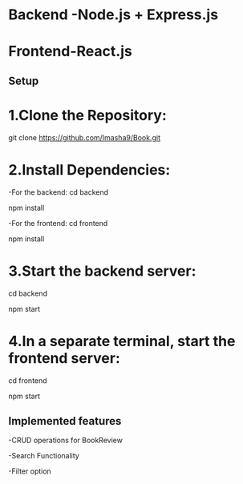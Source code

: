 # Backend -Node.js + Express.js
# Frontend-React.js

## Setup
# 1.Clone the Repository:
   git clone https://github.com/Imasha9/Book.git
   
# 2.Install Dependencies:
-For the backend:
  cd backend  
  
  npm install  
  
-For the frontend:
  cd frontend  
  
  npm install  
  
  
 # 3.Start the backend server:
  cd backend  
  
  npm start  
  
 # 4.In a separate terminal, start the frontend server:
  cd frontend  
  
  npm start  
  

## Implemented features
 -CRUD operations for BookReview  
 
 -Search Functionality  
 
 -Filter option  
 
